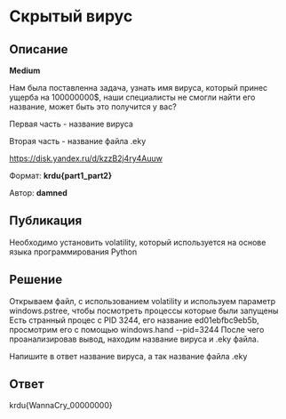 # Скрытый вирус

## Описание

**Medium**

Нам была поставленна задача, узнать имя вируса, который принес ущерба на 100000000$, наши специалисты не смогли найти его название, может быть это получится у вас?

Первая часть - название вируса

Вторая часть - название файла .eky

https://disk.yandex.ru/d/kzzB2j4ry4Auuw

Формат: **krdu{part1_part2}**

Автор: **damned**

## Публикация

Необходимо установить volatility, который используется на основе языка программирования Python

## Решение

Открываем файл, с использованием volatility и используем параметр windows.pstree, чтобы посмотреть процессы которые были запущены
Есть странный процес с PID 3244, его название ed01ebfbc9eb5b, просмотрим его с помощью windows.hand --pid=3244
После чего проанализировав вывод, находим название вируса и .eky файла. 

Напишите в ответ название вируса, а так название файла .eky

## Ответ

krdu{WannaCry_00000000}